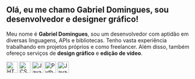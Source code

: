 ## Olá, eu me chamo Gabriel Domingues, sou desenvolvedor e designer gráfico!

<p align="left">
  Meu nome é <b>Gabriel Domingues</b>, sou um desenvolvedor com aptidão em diversas linguagens, APIs e bibliotecas. Tenho vasta experiência trabalhando em projetos próprios e como freelancer. Além disso, também ofereço serviços de <b>design gráfico</b> e <b>edição de vídeo</b>.
</p>

<div align="left">
  <img src="https://cdn.jsdelivr.net/gh/devicons/devicon/icons/html5/html5-original.svg" alt="HTML5" width="30" height="30">
  <img src="https://cdn.jsdelivr.net/gh/devicons/devicon/icons/css3/css3-original.svg" alt="CSS3" width="30" height="30">
  <img src="https://cdn.jsdelivr.net/gh/devicons/devicon/icons/javascript/javascript-original.svg" alt="JavaScript" width="30" height="30">
  <img src="https://cdn.jsdelivr.net/gh/devicons/devicon/icons/python/python-original.svg" alt="Python" width="30" height="30">
  <img src="https://cdn.jsdelivr.net/gh/devicons/devicon/icons/java/java-original.svg" alt="Java" width="30" height="30">
</div>

